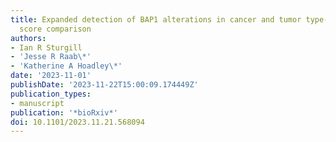```yaml
---
title: Expanded detection of BAP1 alterations in cancer and tumor type-specific expression
  score comparison
authors:
- Ian R Sturgill
- 'Jesse R Raab\*'
- 'Katherine A Hoadley\*'
date: '2023-11-01'
publishDate: '2023-11-22T15:00:09.174449Z'
publication_types:
- manuscript
publication: '*bioRxiv*'
doi: 10.1101/2023.11.21.568094
---
```

